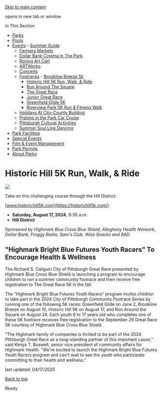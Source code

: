 [Skip to main content](https://www.pittsburghpa.gov/Recreation-Events/Events/Footraces/Historic-Hill-5K-Run-Walk-Ride#main-content)

opens in new tab or window

In This Section

- [Parks](https://www.pittsburghpa.gov/Recreation-Events/Parks)
- [Pools](https://www.pittsburghpa.gov/Recreation-Events/Pools)
- [Events](https://www.pittsburghpa.gov/Recreation-Events/Events)  - [Summer Guide](https://www.pittsburghpa.gov/Recreation-Events/Events/Summer-Guide)
  - [Farmers Markets](https://www.pittsburghpa.gov/Recreation-Events/Events/Farmers-Markets)
  - [Dollar Bank Cinema In The Park](https://www.pittsburghpa.gov/Recreation-Events/Events/Dollar-Bank-Cinema-In-The-Park)
  - [Roving Art Cart](https://www.pittsburghpa.gov/Recreation-Events/Events/Roving-Art-Cart)
  - [ARTWorks](https://www.pittsburghpa.gov/Recreation-Events/Events/ARTWorks)
  - [Concerts](https://www.pittsburghpa.gov/Recreation-Events/Events/Concerts)
  - [Footraces](https://www.pittsburghpa.gov/Recreation-Events/Events/Footraces)    - [Brookline Breeze 5k](https://www.pittsburghpa.gov/Recreation-Events/Events/Footraces/Brookline-Breeze-5k)
    - [Historic Hill 5K Run, Walk, & Ride](https://www.pittsburghpa.gov/Recreation-Events/Events/Footraces/Historic-Hill-5K-Run-Walk-Ride)
    - [Run Around The Square](https://www.pittsburghpa.gov/Recreation-Events/Events/Footraces/Run-Around-The-Square)
    - [The Great Race](https://www.pittsburghpa.gov/Recreation-Events/Events/Footraces/The-Great-Race)
    - [Junior Great Race](https://www.pittsburghpa.gov/Recreation-Events/Events/Footraces/Junior-Great-Race)
    - [Greenfield Glide 5K](https://www.pittsburghpa.gov/Recreation-Events/Events/Footraces/Greenfield-Glide)
    - [Riverview Park 5K Run & Fitness Walk](https://www.pittsburghpa.gov/Recreation-Events/Events/Footraces/Riverview-Park-5K-Run-Fitness-Walk)
  - [Holidays At City-County Building](https://www.pittsburghpa.gov/Recreation-Events/Events/Holidays-At-City-County-Building)
  - [Pistons in the Park Car Cruise](https://www.pittsburghpa.gov/Recreation-Events/Events/Pistons-in-the-Park-Car-Cruise)
  - [Pittsburgh Cultural Activities](https://www.pittsburghpa.gov/Recreation-Events/Events/Pittsburgh-Cultural-Activities)
  - [Summer Soul Line Dancing](https://www.pittsburghpa.gov/Recreation-Events/Events/Summer-Soul-Line-Dancing)
- [Park Facilities](https://www.pittsburghpa.gov/Recreation-Events/Park-Facilities)
- [Special Events](https://www.pittsburghpa.gov/Recreation-Events/Special-Events)
- [Film & Event Management](https://www.pittsburghpa.gov/Recreation-Events/Film-Event-Management)
- [Park Permits](https://www.pittsburghpa.gov/Recreation-Events/Park-Permits)
- [About Parks](https://www.pittsburghpa.gov/Recreation-Events/About-Parks)

# Historic Hill 5K Run, Walk, & Ride

![](https://www.pittsburghpa.gov/files/assets/city/v/1/special-events/events/4923_uphill.jpg)

Take on this challenging course through the Hill District.

[www.historichill5K.com](https://historichill5k.com/)

- **Saturday, August 17, 2024**, 8:30 a.m.
- **Hill District**

_Sponsored by Highmark Blue Cross Blue Shield, Allegheny Health Network, Dollar Bank, Froggy Radio, Sam's Club, Wise Snacks and RAD_

## "Highmark Bright Blue Futures Youth Racers" To Encourage Health & Wellness

The Richard S. Caliguiri City of Pittsburgh Great Race presented by Highmark Blue Cross Blue Shield is launching a program to encourage children to run a summer community footrace and then receive free registration to The Great Race 5K in the fall.

The "Highmark Bright Blue Futures Youth Racers" program invites children to take part in the 2024 City of Pittsburgh Community Footrace Series by running one of the following 5K races: Greenfield Glide on June 2, Brookline Breeze on August 10, Historic Hill 5K on August 17, and Run Around the Square on August 24. Each youth 6 to 17 years old who completes one of these 5K footrace receives free registration to the September 29 Great Race 5K courtesy of Highmark Blue Cross Blue Shield.

"The Highmark family of companies is thrilled to be part of the 2024 Pittsburgh Great Race as a long-standing partner of this important cause," said Kenya T. Boswell, senior vice president of community affairs for Highmark Health. "We're excited to launch the Highmark Bright Blue Futures Youth Racers program and can't wait to see the youth who participate committing to their health and wellness."

last updated: 04/17/2025

[Back to top](https://www.pittsburghpa.gov/Recreation-Events/Events/Footraces/Historic-Hill-5K-Run-Walk-Ride#body-top)

Ready
